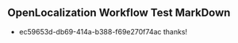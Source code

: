 ## OpenLocalization Workflow Test MarkDown
* ec59653d-db69-414a-b388-f69e270f74ac thanks!

<!--HONumber=Jul16_HO4-->



